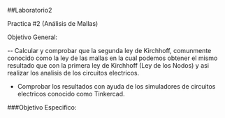 ##Laboratorio2

Practica #2 (Análisis de Mallas)

Objetivo General:

-- Calcular y comprobar que la segunda ley de Kirchhoff, comunmente conocido como la ley de las mallas en la cual podemos obtener el mismo resultado que con la primera ley de Kirchhoff (Ley de los Nodos) y asi realizar los analisis de los circuitos electricos.

- Comprobar los resultados con ayuda de los simuladores de circuitos electricos conocido como Tinkercad.

###Objetivo Especifico:





